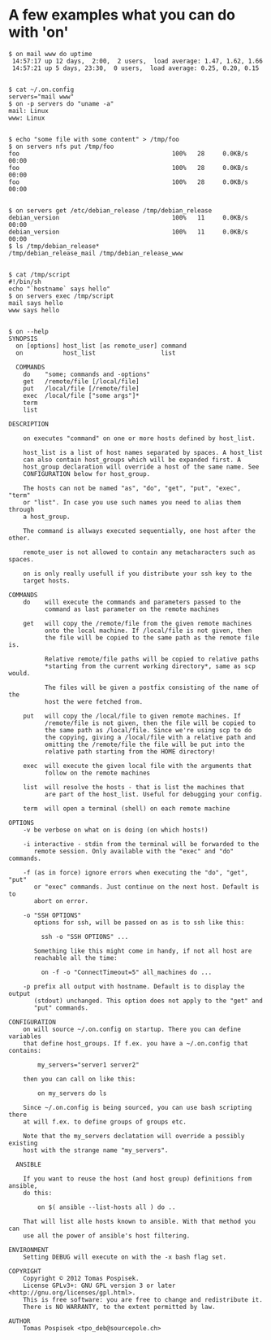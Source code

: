 A few examples what you can do with 'on'
========================================

    $ on mail www do uptime
     14:57:17 up 12 days,  2:00,  2 users,  load average: 1.47, 1.62, 1.66
     14:57:21 up 5 days, 23:30,  0 users,  load average: 0.25, 0.20, 0.15

 
    $ cat ~/.on.config
    servers="mail www"
    $ on -p servers do "uname -a"
    mail: Linux
    www: Linux

 
    $ echo "some file with some content" > /tmp/foo
    $ on servers nfs put /tmp/foo
    foo                                          100%   28     0.0KB/s   00:00    
    foo                                          100%   28     0.0KB/s   00:00
    foo                                          100%   28     0.0KB/s   00:00

 
    $ on servers get /etc/debian_release /tmp/debian_release
    debian_version                               100%   11     0.0KB/s   00:00    
    debian_version                               100%   11     0.0KB/s   00:00    
    $ ls /tmp/debian_release*
    /tmp/debian_release_mail /tmp/debian_release_www

 
    $ cat /tmp/script
    #!/bin/sh
    echo "`hostname` says hello"
    $ on servers exec /tmp/script
    mail says hello
    www says hello

 
    $ on --help
    SYNOPSIS
      on [options] host_list [as remote_user] command
      on           host_list                  list
    
      COMMANDS
        do    "some; commands and -options"
        get   /remote/file [/local/file]
        put   /local/file [/remote/file]
        exec  /local/file ["some args"]*
        term
        list
    
    DESCRIPTION
    
        on executes "command" on one or more hosts defined by host_list.
    
        host_list is a list of host names separated by spaces. A host_list
        can also contain host_groups which will be expanded first. A
        host_group declaration will override a host of the same name. See
        CONFIGURATION below for host_group.
    
        The hosts can not be named "as", "do", "get", "put", "exec", "term"
        or "list". In case you use such names you need to alias them through
        a host_group.
    
        The command is allways executed sequentially, one host after the other.
    
        remote_user is not allowed to contain any metacharacters such as spaces.
    
        on is only really usefull if you distribute your ssh key to the
        target hosts.
    
    COMMANDS
        do    will execute the commands and parameters passed to the
              command as last parameter on the remote machines
    
        get   will copy the /remote/file from the given remote machines
              onto the local machine. If /local/file is not given, then
              the file will be copied to the same path as the remote file is.
    
              Relative remote/file paths will be copied to relative paths
              *starting from the current working directory*, same as scp would.
    
              The files will be given a postfix consisting of the name of the
              host the were fetched from.
    
        put   will copy the /local/file to given remote machines. If
              /remote/file is not given, then the file will be copied to
              the same path as /local/file. Since we're using scp to do
              the copying, giving a /local/file with a relative path and
              omitting the /remote/file the file will be put into the
              relative path starting from the HOME directory!
    
        exec  will execute the given local file with the arguments that
              follow on the remote machines
    
        list  will resolve the hosts - that is list the machines that
              are part of the host_list. Useful for debugging your config.
    
        term  will open a terminal (shell) on each remote machine
    
    OPTIONS
        -v be verbose on what on is doing (on which hosts!)
    
        -i interactive - stdin from the terminal will be forwarded to the
           remote session. Only available with the "exec" and "do" commands.
    
        -f (as in force) ignore errors when executing the "do", "get", "put"
           or "exec" commands. Just continue on the next host. Default is to
           abort on error.
    
        -o "SSH OPTIONS"
           options for ssh, will be passed on as is to ssh like this:
    
             ssh -o "SSH OPTIONS" ...
    
           Something like this might come in handy, if not all host are
           reachable all the time:
    
             on -f -o "ConnectTimeout=5" all_machines do ...
    
        -p prefix all output with hostname. Default is to display the output
           (stdout) unchanged. This option does not apply to the "get" and
           "put" commands.
    
    CONFIGURATION
        on will source ~/.on.config on startup. There you can define variables
        that define host_groups. If f.ex. you have a ~/.on.config that contains:
    
            my_servers="server1 server2"
    
        then you can call on like this:
    
            on my_servers do ls
    
        Since ~/.on.config is being sourced, you can use bash scripting there
        at will f.ex. to define groups of groups etc.
    
        Note that the my_servers declatation will override a possibly existing
        host with the strange name "my_servers".
    
      ANSIBLE
    
        If you want to reuse the host (and host group) definitions from ansible,
        do this:
    
            on $( ansible --list-hosts all ) do ..
    
        That will list alle hosts known to ansible. With that method you can
        use all the power of ansible's host filtering.
    
    ENVIRONMENT
        Setting DEBUG will execute on with the -x bash flag set.
    
    COPYRIGHT
        Copyright © 2012 Tomas Pospisek.
        License GPLv3+: GNU GPL version 3 or later <http://gnu.org/licenses/gpl.html>.
        This is free software: you are free to change and redistribute it.
        There is NO WARRANTY, to the extent permitted by law.
    
    AUTHOR
        Tomas Pospisek <tpo_deb@sourcepole.ch>
    
